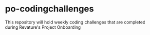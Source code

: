 # po-codingchallenges
This repository will hold weekly coding challenges that are completed during Revature's Project Onboarding
